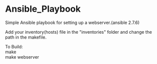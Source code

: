 # Ansible_Playbook

Simple Ansible playbook for setting up a webserver.(ansible 2.7.6)

Add your inventory(hosts) file in the "inventories" folder and change the path in the makefile.

To Build:<br />
    make <br />
    make webserver <br />
    
    

    
